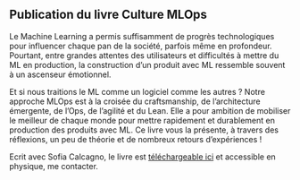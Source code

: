 ## Publication du livre Culture MLOps

Le Machine Learning a permis suffisamment de progrès technologiques pour influencer chaque pan de la société, parfois
même en profondeur. Pourtant, entre grandes attentes des utilisateurs et difficultés à mettre du ML en production, la
construction d’un produit avec ML ressemble souvent à un ascenseur émotionnel.

Et si nous traitions le ML comme un logiciel comme les autres ? Notre approche MLOps est à la croisée du craftsmanship,
de l’architecture émergente, de l’Ops, de l’agilité et du Lean. Elle a pour ambition de mobiliser le meilleur de chaque
monde pour mettre rapidement et durablement en production des produits avec ML. Ce livre vous la présente, à travers des
réflexions, un peu de théorie et de nombreux retours d’expériences !

Ecrit avec Sofia Calcagno, le livre est [téléchargeable ici](https://publication.octo.com/culture-mlops) et accessible
en physique, me contacter. 
